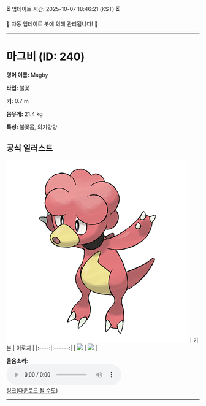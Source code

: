 
⏳ 업데이트 시간: 2025-10-07 18:46:21 (KST) ⏳

🤖 자동 업데이트 봇에 의해 관리됩니다! 🤖

---

# 마그비 (ID: 240)
**영어 이름:** Magby

**타입:** 불꽃

**키:** 0.7 m

**몸무게:** 21.4 kg

**특성:** 불꽃몸, 의기양양

## 공식 일러스트
![](https://raw.githubusercontent.com/PokeAPI/sprites/master/sprites/pokemon/other/official-artwork/240.png)
| 기본 | 이로치 |
|:----:|:------:|
| <img src="http://play.pokemonshowdown.com/sprites/ani/magby.gif" width="200"> | <img src="http://play.pokemonshowdown.com/sprites/ani-shiny/magby.gif" width="200"> |

**울음소리:**<br><audio controls src="https://raw.githubusercontent.com/PokeAPI/cries/main/cries/pokemon/latest/240.ogg"></audio><br> [링크(다운로드 될 수도)](https://raw.githubusercontent.com/PokeAPI/cries/main/cries/pokemon/latest/240.ogg)


---
